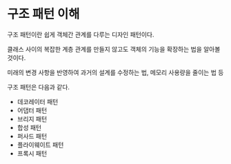 # 구조 패턴 이해

구조 패턴이란 쉽게 객체간 관계를 다루는 디자인 패턴이다.

클래스 사이의 복잡한 계층 관계를 만들지 않고도 객체의 기능을 확장하는 법을 알아볼 것이다.

미래의 변경 사항을 반영하여 과거의 설계를 수정하는 법, 메모리 사용량을 줄이는 법 등

구조 패턴은 다음과 같다.

- 데코레이터 패턴
- 어댑터 패턴
- 브리지 패턴
- 합성 패턴
- 퍼사드 패턴
- 플라이웨이트 패턴
- 프록시 패턴
